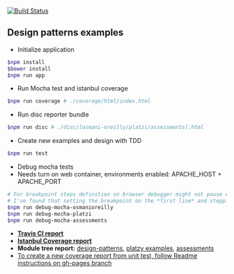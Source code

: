[![Build Status](https://travis-ci.org/fernandoPalaciosGit/design-patterns.svg?branch=master)](https://travis-ci.org/fernandoPalaciosGit/design-patterns)


## Design patterns examples

- Initialize application
```bash
$npm install
$bower install
$npm run app
```

- Run Mocha test and istanbul coverage
```bash
$npm run coverage # ./coverage/html/index.html
```

- Run disc reporter bundle
```bash
$npm run disc # ./disc/[osmani-oreilly/platzi/assessments].html
```

- Create new examples and design with TDD
```bash
$npm run test
```

- Debug mocha tests
- Needs turn on web container, environments enabled: APACHE_HOST + APACHE_PORT
```bash
# For breakpoint steps definition on browser debugger might not pause execution there (because UglifyJS concat).
# I've found that setting the breakpoint on the *first line* and stepping onto the following lines is more reliable.
$npm run debug-mocha-osmanioreilly
$npm run debug-mocha-platzi
$npm run debug-mocha-assessments
```

- [**Travis CI report**](https://travis-ci.org/fernandoPalaciosGit/design-patterns)
- [**Istanbul Coverage report**](http://fernandopalaciosgit.github.io/design-patterns/coverage/html/index.html)
- **Module tree report:** [design-patterns](http://fernandopalaciosgit.github.io/design-patterns/disc/osmani-oreilly.html), [platzy examples](http://fernandopalaciosgit.github.io/design-patterns/disc/platzi.html), [assessments](http://fernandopalaciosgit.github.io/design-patterns/disc/assessments.html)
- [To create a new coverage report from unit test, follow Readme instructions on gh-pages branch](https://github.com/fernandoPalaciosGit/design-patterns/tree/gh-pages)
